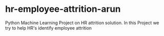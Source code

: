 # hr-employee-attrition-arun
Python Machine Learning Project on HR attrition solution. In this Project we try to help HR's identify employee attrition
